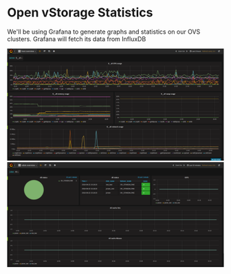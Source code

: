 # Open vStorage Statistics

We'll be using Grafana to generate graphs and statistics on our OVS clusters. Grafana will fetch its data from InfluxDB

![Grafana-host_overview](images/host_overview.png "Host Overview")
![Grafana-vdisk_overview](images/vdisk_overview.png "vDisk Overview")